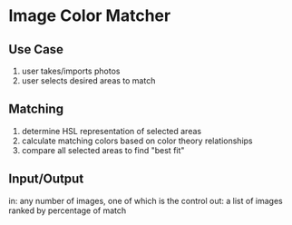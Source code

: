 # Image Color Matcher

## Use Case

1. user takes/imports photos
2. user selects desired areas to match

## Matching

1. determine HSL representation of selected areas
2. calculate matching colors based on color theory relationships
3. compare all selected areas to find "best fit"

## Input/Output

in: any number of images, one of which is the control
out: a list of images ranked by percentage of match
